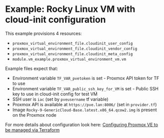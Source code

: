 # Example: Rocky Linux VM with cloud-init configuration

This example provisions 4 resources:
- `proxmox_virtual_environment_file.cloudinit_user_config`
- `proxmox_virtual_environment_file.cloudinit_vendor_config`
- `proxmox_virtual_environment_file.cloudinit_meta_config`
- `module.vm_example.proxmox_virtual_environment_vm.vm`

Example files expect that:
- Environment variable `TF_VAR_pvetoken` is set - Proxmox API token for TF to use
- Environment variable `TF_VAR_public_ssh_key_for_VM` is set - Public SSH key to use in cloud-init config for test VM
- SSH user is `iac` (set by `pveusername` tf variable)
- Proxmox API is available at `https://pve.lan:8006/` (set in `provider.tf`)
- Image `Rocky-9-GenericCloud-Base.latest.x86_64.qcow2.img` is present on the Proxmox node

For more details about configuration look here: [Configuring Proxmox VE to be managed via Terraform](https://github.com/graysievert/Homelab-020_Proxmox_basic/tree/master/130-Terraform_access)
